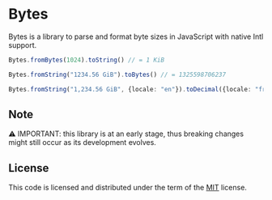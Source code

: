 Bytes
=====

Bytes is a library to parse and format byte sizes in JavaScript with native
Intl support.

```typescript
Bytes.fromBytes(1024).toString() // = 1 KiB

Bytes.fromString("1234.56 GiB").toBytes() // = 1325598706237

Bytes.fromString("1,234.56 GiB", {locale: "en"}).toDecimal({locale: "fr"}) // = 1,33 TB
```

Note
----

⚠️ IMPORTANT: this library is at an early stage, thus breaking changes might
still occur as its development evolves.

License
-------

This code is licensed and distributed under the term of the
[MIT](https://opensource.org/licenses/MIT) license.
